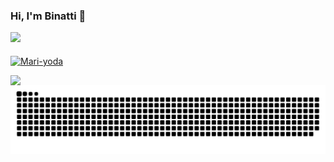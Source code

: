 ### Hi, I'm Binatti 👋

 <div>
  <a href="https://github.com/Binatti">
  <img height="200em" src="https://github-readme-stats.vercel.app/api?username=Binatti&show_icons=true&theme=dracula&include_all_commits=true&count_private=true"/>
</div>
  
<div style="display: inline_block"><br>
  <img align="center" alt="Mari-yoda" src="https://media.giphy.com/media/10zxDv7Hv5RF9C/giphy.gif">
</div>
 
<div> 
  
  <a href="https://www.linkedin.com/in/mariana-binatti-66b476117" target="_blank"><img align="left" src="https://img.shields.io/badge/-LinkedIn-%230077B5?style=for-the-badge&logo=linkedin&logoColor=white" target="_blank"></a> 
 
 ![Snake animation](https://github.com/Binatti/Binatti/blob/output/github-contribution-grid-snake.svg)
 
</div>
